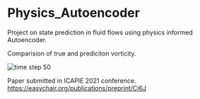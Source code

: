 # Physics_Autoencoder
Project on state prediction in fluid flows using physics informed Autoencoder.

Comparision of true and prediciton vorticity.

![time step 50](https://user-images.githubusercontent.com/61184982/143539856-aa6b4c93-d791-408f-8b2a-e72ce534dea1.PNG)

Paper submitted in ICAPIE 2021 conference. 	https://easychair.org/publications/preprint/Cj6J
 

